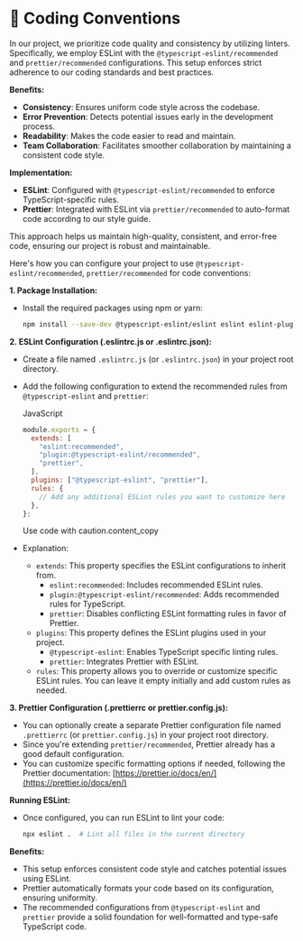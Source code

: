# 📖 Coding Conventions

In our project, we prioritize code quality and consistency by utilizing linters. Specifically, we employ ESLint with the `@typescript-eslint/recommended` and `prettier/recommended` configurations. This setup enforces strict adherence to our coding standards and best practices.

**Benefits:**

* **Consistency**: Ensures uniform code style across the codebase.
* **Error Prevention**: Detects potential issues early in the development process.
* **Readability**: Makes the code easier to read and maintain.
* **Team Collaboration**: Facilitates smoother collaboration by maintaining a consistent code style.

**Implementation:**

* **ESLint**: Configured with `@typescript-eslint/recommended` to enforce TypeScript-specific rules.
* **Prettier**: Integrated with ESLint via `prettier/recommended` to auto-format code according to our style guide.

This approach helps us maintain high-quality, consistent, and error-free code, ensuring our project is robust and maintainable.

Here's how you can configure your project to use `@typescript-eslint/recommended`, `prettier/recommended` for code conventions:

**1. Package Installation:**

*   Install the required packages using npm or yarn:

    ```bash
    npm install --save-dev @typescript-eslint/eslint eslint eslint-plugin-prettier prettier
    ```



**2. ESLint Configuration (.eslintrc.js or .eslintrc.json):**

* Create a file named `.eslintrc.js` (or `.eslintrc.json`) in your project root directory.
*   Add the following configuration to extend the recommended rules from `@typescript-eslint` and `prettier`:

    JavaScript

    ```javascript
    module.exports = {
      extends: [
        "eslint:recommended",
        "plugin:@typescript-eslint/recommended",
        "prettier",
      ],
      plugins: ["@typescript-eslint", "prettier"],
      rules: {
        // Add any additional ESLint rules you want to customize here
      },
    };
    ```

    Use code with caution.content\_copy
* Explanation:
  * `extends`: This property specifies the ESLint configurations to inherit from.
    * `eslint:recommended`: Includes recommended ESLint rules.
    * `plugin:@typescript-eslint/recommended`: Adds recommended rules for TypeScript.
    * `prettier`: Disables conflicting ESLint formatting rules in favor of Prettier.
  * `plugins`: This property defines the ESLint plugins used in your project.
    * `@typescript-eslint`: Enables TypeScript specific linting rules.
    * `prettier`: Integrates Prettier with ESLint.
  * `rules`: This property allows you to override or customize specific ESLint rules. You can leave it empty initially and add custom rules as needed.

**3. Prettier Configuration (.prettierrc or prettier.config.js):**

* You can optionally create a separate Prettier configuration file named `.prettierrc` (or `prettier.config.js`) in your project root directory.
* Since you're extending `prettier/recommended`, Prettier already has a good default configuration.
* You can customize specific formatting options if needed, following the Prettier documentation: [https://prettier.io/docs/en/](https://prettier.io/docs/en/)

**Running ESLint:**

*   Once configured, you can run ESLint to lint your code:

    ```bash
    npx eslint .  # Lint all files in the current directory
    ```

**Benefits:**

* This setup enforces consistent code style and catches potential issues using ESLint.
* Prettier automatically formats your code based on its configuration, ensuring uniformity.
* The recommended configurations from `@typescript-eslint` and `prettier` provide a solid foundation for well-formatted and type-safe TypeScript code.
